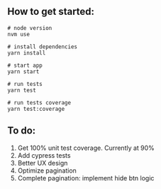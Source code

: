 
## How to get started:

```
# node version
nvm use

# install dependencies
yarn install

# start app
yarn start

# run tests
yarn test

# run tests coverage
yarn test:coverage
```

## To do:
1. Get 100% unit test coverage. Currently at 90%
2. Add cypress tests
3. Better UX design
4. Optimize pagination
5. Complete pagination: implement hide btn logic